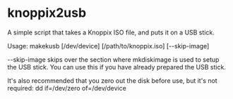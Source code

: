 # knoppix2usb

A simple script that takes a Knoppix ISO file, and puts it on a USB stick.

Usage: makekusb [/dev/device] [/path/to/knoppix.iso] [--skip-image]

--skip-image skips over the section where mkdiskimage is used to setup the USB stick. You can use this if you have already prepared the USB stick.

It's also recommended that you zero out the disk before use, but it's not required:
 dd if=/dev/zero of=/dev/device

